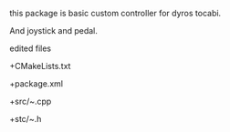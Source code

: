 this package is basic custom controller for dyros tocabi. 

And joystick and pedal.

edited files

+CMakeLists.txt

+package.xml

+src/~.cpp

+stc/~.h

